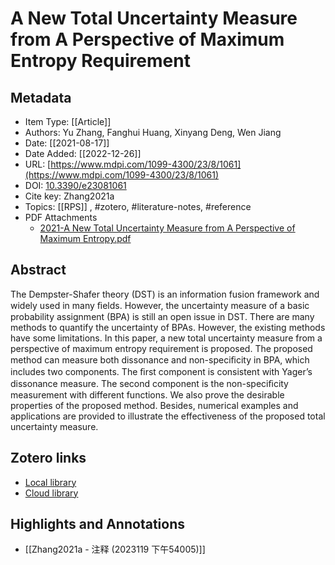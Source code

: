 # A New Total Uncertainty Measure from A Perspective of Maximum Entropy Requirement

## Metadata

* Item Type: [[Article]]
* Authors: Yu Zhang, Fanghui Huang, Xinyang Deng, Wen Jiang
* Date: [[2021-08-17]]
* Date Added: [[2022-12-26]]
* URL: [https://www.mdpi.com/1099-4300/23/8/1061](https://www.mdpi.com/1099-4300/23/8/1061)
* DOI: [10.3390/e23081061](https://doi.org/10.3390/e23081061)
* Cite key: Zhang2021a
* Topics: [[RPS]]
, #zotero, #literature-notes, #reference
* PDF Attachments
	- [2021-A New Total Uncertainty Measure from A Perspective of Maximum Entropy.pdf](zotero://open-pdf/library/items/RXDF8UHJ)

## Abstract

The Dempster-Shafer theory (DST) is an information fusion framework and widely used in many ﬁelds. However, the uncertainty measure of a basic probability assignment (BPA) is still an open issue in DST. There are many methods to quantify the uncertainty of BPAs. However, the existing methods have some limitations. In this paper, a new total uncertainty measure from a perspective of maximum entropy requirement is proposed. The proposed method can measure both dissonance and non-speciﬁcity in BPA, which includes two components. The ﬁrst component is consistent with Yager’s dissonance measure. The second component is the non-speciﬁcity measurement with different functions. We also prove the desirable properties of the proposed method. Besides, numerical examples and applications are provided to illustrate the effectiveness of the proposed total uncertainty measure.


##  Zotero links
* [Local library](zotero://select/items/1_LA2EQ9IP)
* [Cloud library](http://zotero.org/users/10099416/items/LA2EQ9IP)

## Highlights and Annotations

- [[Zhang2021a - 注释 (2023119 下午54005)]]